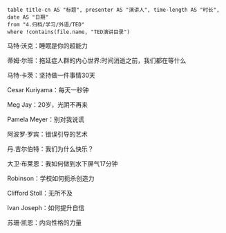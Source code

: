 
```dataview
table title-cn AS "标题", presenter AS "演讲人", time-length AS "时长", date AS "日期"
from "4.归档/学习/外语/TED"
where !contains(file.name, "TED演讲目录")
```

马特·沃克：睡眠是你的超能力

蒂姆·尔班：拖延症人群的内心世界:时间消逝之前，我们都在等什么

马特·卡茨：坚持做一件事情30天

Cesar Kuriyama：每天一秒钟

Meg Jay：20岁，光阴不再来

Pamela Meyer：别对我说谎

阿波罗·罗宾：错误引导的艺术

丹.吉尔伯特：我们为什么快乐？

大卫·布莱恩：我如何做到水下屏气17分钟

Robinson：学校如何扼杀创造力

Clifford Stoll：无所不及

Ivan Joseph：如何提升自信

苏珊·凯恩：内向性格的力量

